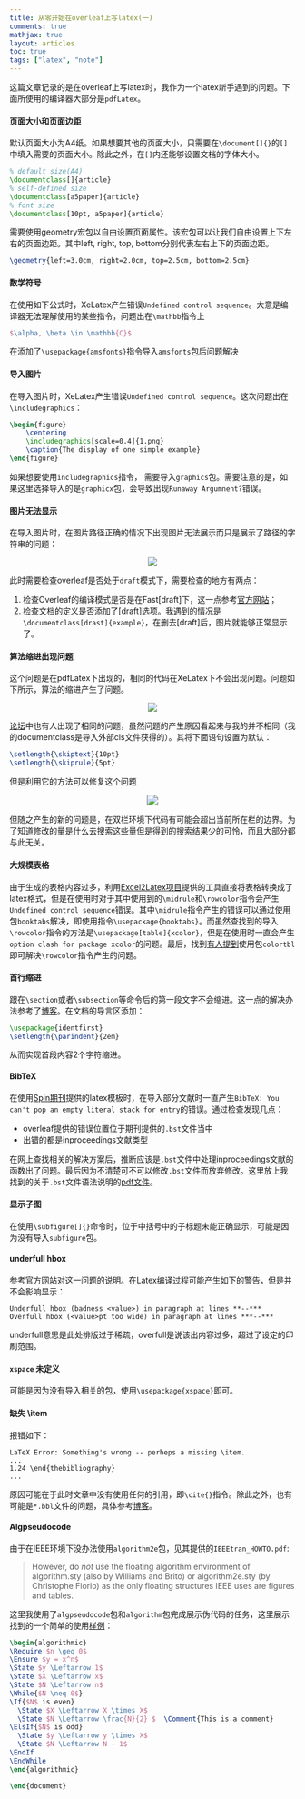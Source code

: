 ```yaml
---
title: 从零开始在overleaf上写latex(一)
comments: true
mathjax: true
layout: articles
toc: true
tags: ["latex", "note"]
---
```


这篇文章记录的是在overleaf上写latex时，我作为一个latex新手遇到的问题。下面所使用的编译器大部分是`pdfLatex`。

<!--more-->

#### 页面大小和页面边距

默认页面大小为A4纸。如果想要其他的页面大小，只需要在`\document[]{}`的`[]`中填入需要的页面大小。除此之外，在`[]`内还能够设置文档的字体大小。

```latex
% default size(A4)
\documentclass[]{article}
% self-defined size
\documentclass[a5paper]{article}
% font size
\documentclass[10pt, a5paper]{article}
```

需要使用geometry宏包以自由设置页面属性。该宏包可以让我们自由设置上下左右的页面边距。其中left, right, top, bottom分别代表左右上下的页面边距。

```latex
\geometry{left=3.0cm, right=2.0cm, top=2.5cm, bottom=2.5cm}
```

#### 数学符号

在使用如下公式时，XeLatex产生错误`Undefined control sequence`。大意是编译器无法理解使用的某些指令，问题出在`\mathbb`指令上

```latex
$\alpha, \beta \in \mathbb{C}$
```

在添加了`\usepackage{amsfonts}`指令导入`amsfonts`包后问题解决

#### 导入图片

在导入图片时，XeLatex产生错误`Undefined control sequence`。这次问题出在`\includegraphics`：

```latex
\begin{figure}
	\centering
	\includegraphics[scale=0.4]{1.png}
	\caption{The display of one simple example}
\end{figure}
```

如果想要使用`includegraphics`指令， 需要导入`graphics`包。需要注意的是，如果这里选择导入的是`graphicx`包，会导致出现`Runaway Argumnent?`错误。

#### 图片无法显示

在导入图片时，在图片路径正确的情况下出现图片无法展示而只是展示了路径的字符串的问题：

<div align=center><img src="{{ site.baseurl }}/assets/images/2021/overleaf-1.png" style="zoom:100%"></div>

此时需要检查overleaf是否处于`draft`模式下，需要检查的地方有两点：

1. 检查Overleaf的编译模式是否是在Fast[draft]下，这一点参考[官方网站](https://www.overleaf.com/learn/how-to/Images_not_showing_up)；
2. 检查文档的定义是否添加了[draft]选项。我遇到的情况是`\documentclass[drast]{example}`，在删去[draft]后，图片就能够正常显示了。

#### 算法缩进出现问题

这个问题是在pdfLatex下出现的，相同的代码在XeLatex下不会出现问题。问题如下所示，算法的缩进产生了问题。

<div align=center><img src="{{ site.baseurl }}/assets/images/2021/overleaf-2.png" style="zoom:100%"></div>

[论坛](https://tex.stackexchange.com/questions/126279/indentation-missing-for-algorithm-package-in-documentclassminimal)中也有人出现了相同的问题，虽然问题的产生原因看起来与我的并不相同（我的documentclass是导入外部cls文件获得的）。其将下面语句设置为默认：

```latex
\setlength{\skiptext}{10pt}
\setlength{\skiprule}{5pt}
```

但是利用它的方法可以修复这个问题

<div align=center><img src="{{ site.baseurl }}/assets/images/2021/overleaf-3.png" style="zoom:120%"></div>

但随之产生的新的问题是，在双栏环境下代码有可能会超出当前所在栏的边界。为了知道修改的量是什么去搜索这些量但是得到的搜索结果少的可怜，而且大部分都与此无关。

#### 大规模表格

由于生成的表格内容过多，利用[Excel2Latex项目](https://github.com/krlmlr/Excel2LaTeX)提供的工具直接将表格转换成了latex格式，但是在使用时对于其中使用到的`\midrule`和`\rowcolor`指令会产生`Undefined control sequence`错误。其中`\midrule`指令产生的错误可以通过使用包`booktabs`解决，即使用指令`\usepackage{booktabs}`。而虽然查找到的导入`\rowcolor`指令的方法是`\usepackage[table]{xcolor}`，但是在使用时一直会产生`option clash for package xcolor`的问题。最后，找到[有人提到](https://tex.stackexchange.com/questions/74921/how-to-resolve-option-clash-for-package-xcolor)使用包`colortbl`即可解决`\rowcolor`指令产生的问题。

#### 首行缩进

跟在`\section`或者`\subsection`等命令后的第一段文字不会缩进。这一点的解决办法参考了[博客](https://blog.csdn.net/MineralterMan/article/details/8832782)。在文档的导言区添加：

```latex
\usepackage{identfirst}
\setlength{\parindent}{2em}
```

从而实现首段内容2个字符缩进。

#### BibTeX

在使用[Spin期刊](https://www.worldscientific.com/worldscinet/spin)提供的latex模板时，在导入部分文献时一直产生`BibTeX: You can't pop an empty literal stack for entry`的错误。通过检查发现几点：

+ overleaf提供的错误位置位于期刊提供的`.bst`文件当中
+ 出错的都是inproceedings文献类型

在网上查找相关的解决方案后，推断应该是`.bst`文件中处理inproceedings文献的函数出了问题。最后因为不清楚可不可以修改`.bst`文件而放弃修改。这里放上我找到的关于`.bst`文件语法说明的[pdf文件](https://github.com/digitalheir/bibtex-js/blob/master/Tame%20the%20BeaST.pdf)。

#### 显示子图

在使用`\subfigure[]{}`命令时，位于中括号中的子标题未能正确显示，可能是因为没有导入`subfigure`包。

#### underfull hbox

参考[官方网站](https://www.overleaf.com/learn/how-to/Understanding_underfull_and_overfull_box_warnings)对这一问题的说明。在Latex编译过程可能产生如下的警告，但是并不会影响显示：

```
Underfull hbox (badness <value>) in paragraph at lines **--***
Overfull hbox (<value>pt too wide) in paragraph at lines ***--***
```

underfull意思是此处排版过于稀疏，overfull是说该出内容过多，超过了设定的印刷范围。

#### `xspace` 未定义

可能是因为没有导入相关的包，使用`\usepackage{xspace}`即可。

#### 缺失 \item

报错如下：

```
LaTeX Error: Something's wrong -- perheps a missing \item.
...
1.24 \end{thebibliography}
...
```

原因可能在于此时文章中没有使用任何的引用，即`\cite{}`指令。除此之外，也有可能是`*.bbl`文件的问题，具体参考[博客](https://blog.csdn.net/WangJiankun_ls/article/details/78061176)。

#### Algpseudocode

由于在IEEE环境下没办法使用`algorithm2e`包，见其提供的`IEEEtran_HOWTO.pdf`:

> However, do *not* use the floating algorithm environment of algorithm.sty (also by Williams and Brito) or algorithm2e.sty (by Christophe Fiorio) as the only floating structures IEEE uses are figures and tables.

这里我使用了`algpseudocode`包和`algorithm`包完成展示伪代码的任务，这里展示找到的一个简单的使用[样例](https://www.overleaf.com/latex/examples/algorithmicx-algpseudocode-example/bqdwppsxcyrb)：

```latex
\begin{algorithmic}
\Require $n \geq 0$
\Ensure $y = x^n$
\State $y \Leftarrow 1$
\State $X \Leftarrow x$
\State $N \Leftarrow n$
\While{$N \neq 0$}
\If{$N$ is even}
  \State $X \Leftarrow X \times X$
  \State $N \Leftarrow \frac{N}{2} $  \Comment{This is a comment}
\ElsIf{$N$ is odd}
  \State $y \Leftarrow y \times X$
  \State $N \Leftarrow N - 1$
\EndIf
\EndWhile
\end{algorithmic}

\end{document}
```

